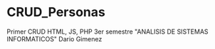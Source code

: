 # CRUD_Personas
Primer CRUD HTML, JS, PHP
3er semestre "ANALISIS DE SISTEMAS INFORMATICOS"
Dario Gimenez
